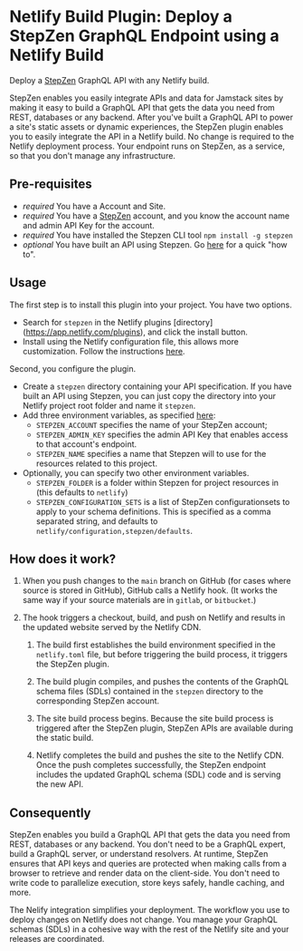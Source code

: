 # Netlify Build Plugin: Deploy a StepZen GraphQL Endpoint using a Netlify Build

Deploy a [StepZen](http://stepzen.com) GraphQL API with any Netlify build.

StepZen enables you easily integrate APIs and data for Jamstack sites by making
it easy to build a GraphQL API that gets the data you need from REST, databases
or any backend. After you've built a GraphQL API to power a site's static assets
or dynamic experiences, the StepZen plugin enables you to easily integrate the
API in a Netlify build. No change is required to the Netlify deployment process.
Your endpoint runs on StepZen, as a service, so that you don't manage any
infrastructure.

## Pre-requisites
- *required* You have a Account and Site.
- *required* You have a [StepZen](http://stepzen.com) account, and you know the account
             name and admin API Key for the account.
- *required* You have installed the Stepzen CLI tool `npm install -g stepzen` 
- *optional* You have built an API using Stepzen. Go [here](https://www.stepzen.com/developers) for a quick "how to".

## Usage

The first step is to install this plugin into your project. You have two options. 

- Search for `stepzen` in the Netlify plugins [directory] (https://app.netlify.com/plugins), 
  and click the install button.
- Install using the Netlify configuration file, this allows more customization. Follow the instructions [here](https://docs.netlify.com/configure-builds/build-plugins/#file-based-installation).

Second, you configure the plugin.
 
- Create a `stepzen` directory containing your API specification. If you have built an 
  API using Stepzen, you can just copy the directory into your Netlify project root 
  folder and name it `stepzen`. 
- Add three environment variables, as specified [here](https://docs.netlify.com/configure-builds/environment-variables/#declare-variables): 
  - `STEPZEN_ACCOUNT` specifies the name of your StepZen account; 
  - `STEPZEN_ADMIN_KEY` specifies the admin API Key that enables access to that account's
    endpoint.
  - `STEPZEN_NAME` specifies a name that Stepzen will to use for the resources related to this project.
- Optionally, you can specify two other environment variables.
  - `STEPZEN_FOLDER` is a folder within Stepzen for project resources in (this defaults to `netlify`)
  - `STEPZEN_CONFIGURATION_SETS` is a list of StepZen configurationsets to apply to your 
    schema definitions. This is specified as a comma separated string, 
    and defaults to `netlify/configuration,stepzen/defaults`.

## How does it work?

1. When you push changes to the `main` branch on GitHub (for cases where source
   is stored in GitHub), GitHub calls a Netlify hook. (It works the same way if
   your source materials are in `gitlab`, or `bitbucket`.)

2. The hook triggers a checkout, build, and push on Netlify and results in the
   updated website served by the Netlify CDN.

   1. The build first establishes the build environment specified in the
      `netlify.toml` file, but before triggering the build process, it triggers
      the StepZen plugin.

   2. The build plugin compiles, and pushes the contents of the GraphQL schema
      files (SDLs) contained in the `stepzen` directory to the corresponding
      StepZen account.

   3. The site build process begins. Because the site build process is triggered
      after the StepZen plugin, StepZen APIs are available during the static
      build.

   4. Netlify completes the build and pushes the site to the Netlify CDN. Once
      the push completes successfully, the StepZen endpoint includes the updated
      GraphQL schema (SDL) code and is serving the new API.

## Consequently

StepZen enables you build a GraphQL API that gets the data you need from REST,
databases or any backend. You don't need to be a GraphQL expert, build a GraphQL
server, or understand resolvers. At runtime, StepZen ensures that API keys and
queries are protected when making calls from a browser to retrieve and render
data on the client-side. You don't need to write code to parallelize execution,
store keys safely, handle caching, and more.

The Nelify integration simplifies your deployment. The workflow you use to
deploy changes on Netlify does not change. You manage your GraphQL schemas
(SDLs) in a cohesive way with the rest of the Netlify site and your releases are
coordinated.
